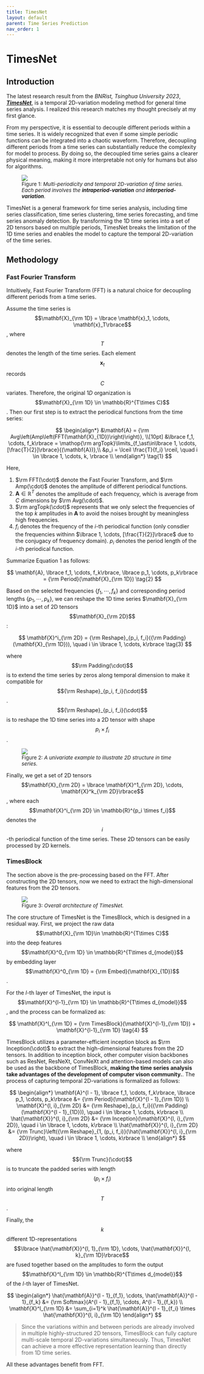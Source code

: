```yaml
---
title: TimesNet
layout: default
parent: Time Series Prediction
nav_order: 1
---
```

# TimesNet

## Introduction

The latest research result from the *BNRist, Tsinghua University 2023*, [***TimesNet***](https://arxiv.org/pdf/2210.02186.pdf), is a temporal 2D-variation modeling method for general time series analysis. I realized this research matches my thought precisely at my first glance. 

From my perspective, it is essential to decouple different periods within a time series. It is widely recognized that even if some simple periodic functions can be integrated into a chaotic waveform. Therefore, decoupling different periods from a time series can substantially reduce the complexity for model to process. By doing so, the decoupled time series gains a clearer physical meaning, making it more interpretable not only for humans but also for algorithms. 

<figure>
    <img src="../../assets/images/2d-variation_of_time_series.png">
    <figcaption style="font-size:10pt">Figure 1: <i>Multi-periodicity and temporal 2D-variation of time series. Each period involves the <b>intraperiod-variation</b> and <b>interperiod-variation</b>.</i></figcaption>
</figure>

TimesNet is a general framework for time series analysis, including time series classification, time series clustering, time series forecasting, and time series anomaly detection. By transforming the 1D time series into a set of 2D tensors based on multiple periods, TimesNet breaks the limitation of the 1D time series and enables the model to capture the temporal 2D-variation of the time series.

## Methodology

### Fast Fourier Transform

Intuitively, Fast Fourier Transform (FFT) is a natural choice for decoupling different periods from a time series. 

Assume the time series is $$\mathbf{X}_{\rm 1D} = \lbrace \mathbf{x}_1, \cdots, \mathbf{x}_T\rbrace$$, where $$T$$ denotes the length of the time series. Each element $$\mathbf{x}_t$$ records $$C$$ variates. Therefore, the original $1D$ organization is $$\mathbf{X}_{\rm 1D} \in \mathbb{R}^{T\times C}$$. Then our first step is to extract the periodical functions from the time series:

$$
\begin{align*}
&\mathbf{A} = {\rm Avg\left(Amp\left(FFT(\mathbf{X}_{1D})\right)\right)}, \\[10pt]
&\lbrace f_1, \cdots, f_k\rbrace = \mathop{\rm argTopk}\limits_{f_\ast\in\lbrace 1, \cdots, [\frac{T}{2}]\rbrace}{(\mathbf{A})},\\
&p_i = \lceil \frac{T}{f_i} \rceil, \quad i \in \lbrace 1, \cdots, k, \rbrace \\
\end{align*} \tag{1}
$$

Here, 

1. $\rm FFT(\cdot)$ denote the Fast Fourier Transform, and $\rm Amp(\cdot)$ denotes the amplitude of different periodical functions. 
2. $\mathbf{A} \in \mathbb{R}^{T}$ denotes the amplitude of each frequency, which is average from $C$ dimensions by $\rm Avg(\cdot)$. 
3. $\rm argTopk(\cdot)$ represents that we only select the frequencies of the top $k$ amplitudes in $\mathbf{A}$ to avoid the noises brought by meaningless high frequencies. 
4. $f_i$ denotes the frequency of the $i$-th periodical function (only consdier the frequencies withinn $\lbrace 1, \cdots, [\frac{T}{2}]\rbrace$ due to the conjugacy of frequency domain). $p_i$ denotes the period length of the $i$-th periodical function.

Summarize Equation $1$ as follows:

$$
\mathbf{A}, \lbrace f_1, \cdots, f_k\rbrace, \lbrace p_1, \cdots, p_k\rbrace = {\rm Period}(\mathbf{X}_{\rm 1D}) \tag{2}
$$

Based on the selected frequencies $\lbrace f_1, \cdots, f_k\rbrace$ and corresponding period lengths $\lbrace p_1, \cdots, p_k\rbrace$, we can reshape the 1D time series $\mathbf{X}_{\rm 1D}$ into a set of 2D tensors $$\mathbf{X}_{\rm 2D}$$:

$$
\mathbf{X}^i_{\rm 2D} = {\rm Reshape}_{p_i, f_i}({\rm Padding}(\mathbf{X}_{\rm 1D})), \quad i \in \lbrace 1, \cdots, k\rbrace \tag{3}
$$

where $$\rm Padding(\cdot)$$ is to extend the time series by zeros along temporal dimension to make it compatible for $${\rm Reshape}_{p_i, f_i}(\cdot)$$. $${\rm Reshape}_{p_i, f_i}(\cdot)$$ is to reshape the 1D time series into a 2D tensor with shape $$p_i \times f_i$$.

<figure>
    <img src="../../assets/images/example_to_illustrate_2D_structure.png">
    <figcaption style="font-size:10pt">Figure 2: <i>A univariate example to illustrate 2D structure in time series.</i></figcaption>
</figure>

Finally, we get a set of 2D tensors $$\mathbf{X}_{\rm 2D} = \lbrace \mathbf{X}^1_{\rm 2D}, \cdots, \mathbf{X}^k_{\rm 2D}\rbrace$$, where each $$\mathbf{X}^i_{\rm 2D} \in \mathbb{R}^{p_i \times f_i}$$ denotes the $$i$$-th periodical function of the time series. These 2D tensors can be easily processed by 2D kernels. 

###  TimesBlock

The section above is the pre-processing based on the FFT. After constructing the 2D tensors, now we need to extract the high-dimensional features from the 2D tensors.

<figure>
    <img src="../../assets/images/timesnet_structure.png">
    <figcaption style="font-size:10pt">Figure 3: <i>Overall architecture of TimesNet.</i></figcaption>
</figure>

The core structure of TimesNet is the TimesBlock, which is designed in a residual way. First, we project the raw data $$\mathbf{X}_{\rm 1D}\in \mathbb{R}^{T\times C}$$ into the deep features $$\mathbf{X}^0_{\rm 1D} \in \mathbb{R}^{T\times d_{model}}$$ by embedding layer $$\mathbf{X}^0_{\rm 1D} = {\rm Embed}(\mathbf{X}_{1D})$$. 

For the $l$-th layer of TimesNet, the input is $$\mathbf{X}^{l-1}_{\rm 1D} \in \mathbb{R}^{T\times d_{model}}$$, and the process can be formalized as:

$$
\mathbf{X}^l_{\rm 1D} = {\rm TimesBlock}(\mathbf{X}^{l-1}_{\rm 1D}) + \mathbf{X}^{l-1}_{\rm 1D} \tag{4}
$$

TimesBlock utilizes a parameter-efficient inception block as $\rm Inception(\cdot)$ to extract the high-dimensional features from the 2D tensors. In addition to inception block, other computer vision backbones such as ResNet, ResNeXt, ConvNeXt and attention-based models can also be used as the backbone of TimesBlock, **making the time series analysis take advantages of the development of computer vison community.**. The process of capturing temporal 2D-variations is formalized as follows:

$$
\begin{align*}
\mathbf{A}^{l - 1}, \lbrace f_1, \cdots, f_k\rbrace, \lbrace p_1, \cdots, p_k\rbrace &= {\rm Period}(\mathbf{X}^{l - 1}_{\rm 1D}) \\
\mathbf{X}^{l, i}_{\rm 2D} &= {\rm Reshape}_{p_i, f_i}({\rm Padding}(\mathbf{X}^{l - 1}_{1D})), \quad i \in \lbrace 1, \cdots, k\rbrace \\
\hat{\mathbf{X}}^{l, i}_{\rm 2D} &= {\rm Inception}(\mathbf{X}^{l, i}_{\rm 2D}), \quad i \in \lbrace 1, \cdots, k\rbrace \\
\hat{\mathbf{X}}^{l, i}_{\rm 2D} &= {\rm Trunc}\left({\rm Reshape}_{1, (p_i, f_i)}(\hat{\mathbf{X}}^{l, i}_{\rm 2D})\right), \quad i \in \lbrace 1, \cdots, k\rbrace \\
\end{align*}
$$

where $${\rm Trunc}(\cdot)$$ is to truncate the padded series with length $$(p_i \times f_i)$$ into original length $$T$$.

Finally, the $$k$$ different 1D-representations $$\lbrace \hat{\mathbf{X}}^{l, 1}_{\rm 1D}, \cdots, \hat{\mathbf{X}}^{l, k}_{\rm 1D}\rbrace$$ are fused together based on the amplitudes to form the output $$\mathbf{X}^l_{\rm 1D} \in \mathbb{R}^{T\times d_{model}}$$ of the $l$-th layer of TimesNet. 

$$
\begin{align*}
    \hat{\mathbf{A}}^{l - 1}_{f_1}, \cdots, \hat{\mathbf{A}}^{l - 1}_{f_k} &= {\rm Softmax}(A^{l - 1}_{f_1}, \cdots, A^{l - 1}_{f_k}) \\
    \mathbf{X}^l_{\rm 1D} &= \sum_{i=1}^k \hat{\mathbf{A}}^{l - 1}_{f_i} \times \hat{\mathbf{X}}^{l, i}_{\rm 1D}
\end{align*}
$$

> Since the variations within and between periods are already involved in multiple highly-structured 2D tensors, TimesBlock can fully capture multi-scale temporal 2D-variations simultaneously. Thus, TimesNet can achieve a more effective representation learning than directly from 1D time series.

All these advantages benefit from FFT.